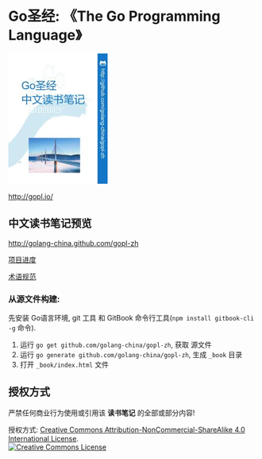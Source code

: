 # Go圣经: 《The Go Programming Language》

[![](cover_small.jpg)](http://gopl.io/)

http://gopl.io/


## 中文读书笔记预览

http://golang-china.github.com/gopl-zh

[项目进度](progress.md)

[术语规范](trans-terms.md)

### 从源文件构建:

先安装 Go语言环境, git 工具 和 GitBook 命令行工具(`npm install gitbook-cli -g` 命令).

1. 运行 `go get github.com/golang-china/gopl-zh`, 获取 源文件
2. 运行 `go generate github.com/golang-china/gopl-zh`, 生成 `_book` 目录
3. 打开 `_book/index.html` 文件

## 授权方式

严禁任何商业行为使用或引用该 **读书笔记** 的全部或部分内容!

授权方式: <a rel="license" href="http://creativecommons.org/licenses/by-nc-sa/4.0/">Creative Commons Attribution-NonCommercial-ShareAlike 4.0 International License</a>.<br/>
<a rel="license" href="http://creativecommons.org/licenses/by-nc-sa/4.0/"><img alt="Creative Commons License" style="border-width:0" src="./images/by-nc-sa-4.0-88x31.png"/></a>

